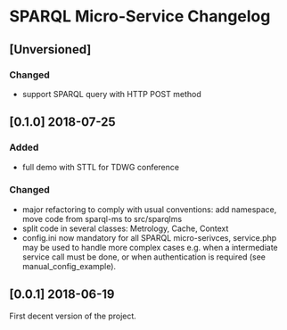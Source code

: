 # SPARQL Micro-Service Changelog

## [Unversioned]

### Changed
- support SPARQL query with HTTP POST method


## [0.1.0] 2018-07-25

### Added
- full demo with STTL for TDWG conference

### Changed
- major refactoring to comply with usual conventions: add namespace, move code from sparql-ms to src/sparqlms
- split code in several classes: Metrology, Cache, Context
- config.ini now mandatory for all SPARQL micro-serivces, service.php may be used to handle more complex cases e.g. when a intermediate service call must be done, or when authentication is required (see manual_config_example).


## [0.0.1] 2018-06-19

First decent version of the project.

